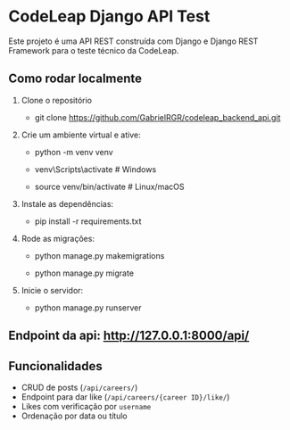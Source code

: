 # CodeLeap Django API Test

Este projeto é uma API REST construída com Django e Django REST Framework para o teste técnico da CodeLeap.

## Como rodar localmente 

1. Clone o repositório

   - git clone https://github.com/GabrielRGR/codeleap_backend_api.git

2. Crie um ambiente virtual e ative:

    - python -m venv venv

    - venv\Scripts\activate  # Windows

    - source venv/bin/activate  # Linux/macOS

3. Instale as dependências:

    - pip install -r requirements.txt

4. Rode as migrações:

    - python manage.py makemigrations

    - python manage.py migrate

5. Inicie o servidor:

    - python manage.py runserver

## Endpoint da api: http://127.0.0.1:8000/api/

## Funcionalidades

- CRUD de posts (`/api/careers/`)
- Endpoint para dar like (`/api/careers/{career ID}/like/`)
- Likes com verificação por `username`
- Ordenação por data ou título
